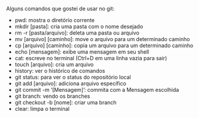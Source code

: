Alguns comandos que gostei de usar no git:

- pwd: mostra o diretório corrente
- mkdir [pasta]: cria uma pasta com o nome desejado
- rm -r [pasta/arquivo]: deleta uma pasta ou arquivo
- mv [arquivo] [caminho]: move o arquivo para um determinado caminho
- cp [arquivo] [caminho]: copia um arquivo para um determinado caminho
- echo [mensagem]: exibe uma mensagem em seu shell
- cat: escreve no terminal (Ctrl+D em uma linha vazia para sair)
- touch [arquivo]: cria um arquivo
- history: ver o histórico de comandos
- git status: para ver o status do repositório local
- git add [arquivo]: adiciona arquivo específico
- git commit -m ‘[Mensagem]’: commita com a Mensagem escolhida
- git branch: vendo os branches
- git checkout -b [nome]: criar uma branch
- clear: limpa o terminal
